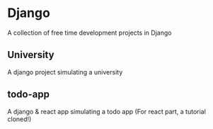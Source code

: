# Django
A collection of free time development projects in Django 

## University

A django project simulating a university


## todo-app

A django & react app simulating a todo app (For react part, a tutorial cloned!)